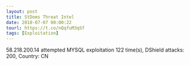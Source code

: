 ```yaml
---
layout: post
title: StDoms Threat Intel
date: 2018-07-07 00:00:22
tourl: https://t.co/nQqfuM3qSf
tags: [Exploitation]
---
```

58.218.200.14 attempted MYSQL exploitation 122 time(s), DShield attacks: 200, Country: CN
